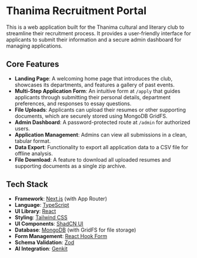 # Thanima Recruitment Portal

This is a web application built for the Thanima cultural and literary club to streamline their recruitment process. It provides a user-friendly interface for applicants to submit their information and a secure admin dashboard for managing applications.

## Core Features

-   **Landing Page**: A welcoming home page that introduces the club, showcases its departments, and features a gallery of past events.
-   **Multi-Step Application Form**: An intuitive form at `/apply` that guides applicants through submitting their personal details, department preferences, and responses to essay questions.
-   **File Uploads**: Applicants can upload their resumes or other supporting documents, which are securely stored using MongoDB GridFS.
-   **Admin Dashboard**: A password-protected route at `/admin` for authorized users.
-   **Application Management**: Admins can view all submissions in a clean, tabular format.
-   **Data Export**: Functionality to export all application data to a CSV file for offline analysis.
-   **File Download**: A feature to download all uploaded resumes and supporting documents as a single zip archive.

## Tech Stack

-   **Framework**: [Next.js](https://nextjs.org/) (with App Router)
-   **Language**: [TypeScript](https://www.typescriptlang.org/)
-   **UI Library**: [React](https://react.dev/)
-   **Styling**: [Tailwind CSS](https://tailwindcss.com/)
-   **UI Components**: [ShadCN UI](https://ui.shadcn.com/)
-   **Database**: [MongoDB](https://www.mongodb.com/) (with GridFS for file storage)
-   **Form Management**: [React Hook Form](https://react-hook-form.com/)
-   **Schema Validation**: [Zod](https://zod.dev/)
-   **AI Integration**: [Genkit](https://firebase.google.com/docs/genkit)
